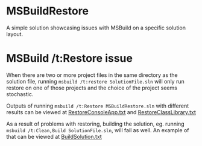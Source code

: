 # MSBuildRestore

A simple solution showcasing issues with MSBuild on a specific solution layout.

# MSBuild /t:Restore issue

When there are two or more project files in the same directory as the solution file, running `msbuild /t:restore SolutionFile.sln` will only run restore on one of those projects and the choice of the project seems stochastic.

Outputs of running `msbuild /t:Restore MSBuildRestore.sln` with different results can be viewed at [RestoreConsoleApp.txt](Output/RestoreConsoleApp.txt) and [RestoreClassLibrary.txt](Output/RestoreClassLibrary.txt)

As a result of problems with restoring, building the solution, eg. running `msbuild /t:Clean,Build SolutionFile.sln`, will fail as well. An example of that can be viewed at [BuildSolution.txt](Output/BuildSolution.txt)
